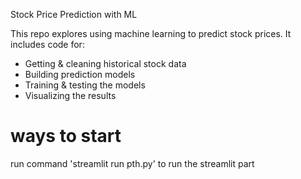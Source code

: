 Stock Price Prediction with ML 

This repo explores using machine learning to predict stock prices. It includes code for:

* Getting & cleaning historical stock data
* Building prediction models
* Training & testing the models
* Visualizing the results

# ways to start

run command 'streamlit run pth.py' to run the streamlit part
